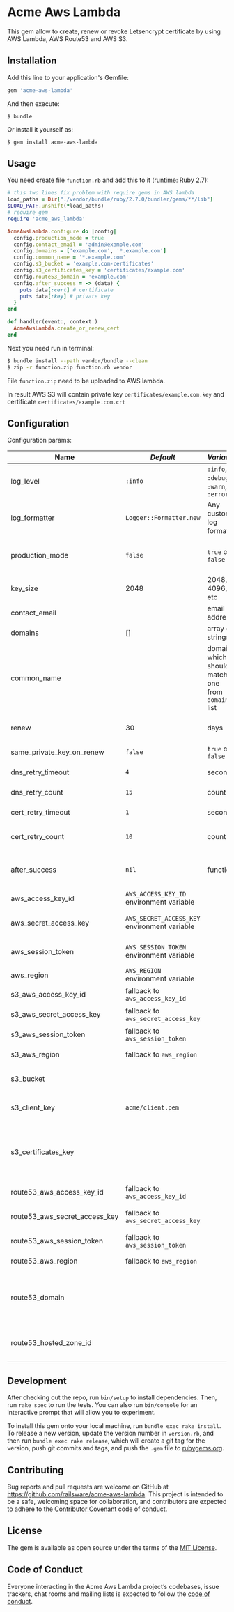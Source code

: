# Acme Aws Lambda

This gem allow to create, renew or revoke Letsencrypt certificate by using AWS Lambda, AWS Route53 and AWS S3.

## Installation

Add this line to your application's Gemfile:

```ruby
gem 'acme-aws-lambda'
```

And then execute:

    $ bundle

Or install it yourself as:

    $ gem install acme-aws-lambda

## Usage

You need create file `function.rb` and add this to it (runtime: Ruby 2.7):

```ruby
# this two lines fix problem with require gems in AWS lambda
load_paths = Dir["./vendor/bundle/ruby/2.7.0/bundler/gems/**/lib"]
$LOAD_PATH.unshift(*load_paths)
# require gem
require 'acme_aws_lambda'

AcmeAwsLambda.configure do |config|
  config.production_mode = true
  config.contact_email = 'admin@example.com'
  config.domains = ['example.com', '*.example.com']
  config.common_name = '*.example.com'
  config.s3_bucket = 'example.com-certificates'
  config.s3_certificates_key = 'certificates/example.com'
  config.route53_domain = 'example.com'
  config.after_success = -> (data) {
    puts data[:cert] # certificate
    puts data[:key] # private key
  }
end

def handler(event:, context:)
  AcmeAwsLambda.create_or_renew_cert
end
```

Next you need run in terminal:

```bash
$ bundle install --path vendor/bundle --clean
$ zip -r function.zip function.rb vendor
```

File `function.zip` need to be uploaded to AWS lambda.

In result AWS S3 will contain private key `certificates/example.com.key` and certificate `certificates/example.com.crt`

## Configuration

Configuration params:

| **Name**                      | _Default_                                    | _Variants_                                         | **Description**                                                                                                                                                                    |
|-------------------------------|----------------------------------------------|----------------------------------------------------|------------------------------------------------------------------------------------------------------------------------------------------------------------------------------------|
| log_level                     | `:info`                                      | `:info`, `:debug`, `:warn`, `:error`               | Log lever for app                                                                                                                                                                  |
| log_formatter                 | `Logger::Formatter.new`                      | Any custom log formater                            | Log formater                                                                                                                                                                       |
| production_mode               | `false`                                      | `true` or `false`                                  | For testing purpose better to use staging acme server and only after success activate production                                                                                   |
| key_size                      | 2048                                         | 2048, 4096, etc                                    | Size for generated RSA private key                                                                                                                                                 |
| contact_email                 |                                              | email address                                      | Email address for letsencrypt account                                                                                                                                              |
| domains                       | []                                           | array of strings                                   | List of a domains for certificate                                                                                                                                                  |
| common_name                   |                                              | domain, which should match one from `domains` list | Common name for certificate                                                                                                                                                        |
| renew                         | 30                                           | days                                               | Max days for certificate expiration, when app start renew process                                                                                                                  |
| same_private_key_on_renew     | `false`                                      | `true` or `false`                                  | Use same private key for certificate renew                                                                                                                                         |
| dns_retry_timeout             | `4`                                          | seconds                                            | Timeout between check dns changes                                                                                                                                                  |
| dns_retry_count               | `15`                                         | count                                              | Max amount of DNS records check, before fail                                                                                                                                       |
| cert_retry_timeout            | `1`                                          | seconds                                            | Timeout between check certificates is ready                                                                                                                                        |
| cert_retry_count              | `10`                                         | count                                              | Max amount of certification ready check, before fail                                                                                                                               |
| after_success                 | `nil`                                        | function                                           | Hook, which will be executed, if function generated new or renew certificate                                                                                                       |
| aws_access_key_id             | `AWS_ACCESS_KEY_ID` environment variable     |                                                    | AWS access key for AWS S3 and Route53 access                                                                                                                                       |
| aws_secret_access_key         | `AWS_SECRET_ACCESS_KEY` environment variable |                                                    | AWS secret access key for AWS S3 and Route53 access                                                                                                                                |
| aws_session_token             | `AWS_SESSION_TOKEN` environment variable     |                                                    | AWS session token for AWS S3 and Route53 access (not required)                                                                                                                     |
| aws_region                    | `AWS_REGION` environment variable            |                                                    | AWS Region                                                                                                                                                                         |
| s3_aws_access_key_id          | fallback to `aws_access_key_id`              |                                                    | Change AWS access key for AWS S3                                                                                                                                                   |
| s3_aws_secret_access_key      | fallback to `aws_secret_access_key`          |                                                    | Change AWS secret access key for AWS S3                                                                                                                                            |
| s3_aws_session_token          | fallback to `aws_session_token`              |                                                    | Change AWS session token for AWS S3                                                                                                                                                |
| s3_aws_region                 | fallback to `aws_region`                     |                                                    | Change AWS region for AWS S3                                                                                                                                                       |
| s3_bucket                     |                                              |                                                    | AWS S3 bucket name to store acme client key and certificate                                                                                                                        |
| s3_client_key                 | `acme/client.pem`                            |                                                    | Path on AWS S3 where to store and get Acme client key                                                                                                                              |
| s3_certificates_key           |                                              |                                                    | Path on AWS S3 where to store and get private key and certificate. Private key will get path `<s3_certificates_key>.key` and certificate will get path `<s3_certificates_key>.crt` |
| route53_aws_access_key_id     | fallback to `aws_access_key_id`              |                                                    | Change AWS access key for AWS Route53                                                                                                                                              |
| route53_aws_secret_access_key | fallback to `aws_secret_access_key`          |                                                    | Change AWS secret access key for AWS Route53                                                                                                                                       |
| route53_aws_session_token     | fallback to `aws_session_token`              |                                                    | Change AWS session token for AWS Route53                                                                                                                                           |
| route53_aws_region            | fallback to `aws_region`                     |                                                    | Change AWS region for AWS Route53                                                                                                                                                  |
| route53_domain                |                                              |                                                    | Name for domain in AWS Route53, where will added records for Acme verification process. Ignored, if set `route53_hosted_zone_id`                                                   |
| route53_hosted_zone_id        |                                              |                                                    | Hosted Zone ID inside AWS Route53, where will added records for Acme verification process                                                                                          |

## Development

After checking out the repo, run `bin/setup` to install dependencies. Then, run `rake spec` to run the tests. You can also run `bin/console` for an interactive prompt that will allow you to experiment.

To install this gem onto your local machine, run `bundle exec rake install`. To release a new version, update the version number in `version.rb`, and then run `bundle exec rake release`, which will create a git tag for the version, push git commits and tags, and push the `.gem` file to [rubygems.org](https://rubygems.org).

## Contributing

Bug reports and pull requests are welcome on GitHub at https://github.com/railsware/acme-aws-lambda. This project is intended to be a safe, welcoming space for collaboration, and contributors are expected to adhere to the [Contributor Covenant](http://contributor-covenant.org) code of conduct.

## License

The gem is available as open source under the terms of the [MIT License](https://opensource.org/licenses/MIT).

## Code of Conduct

Everyone interacting in the Acme Aws Lambda project’s codebases, issue trackers, chat rooms and mailing lists is expected to follow the [code of conduct](https://github.com/railsware/acme-aws-lambda/blob/master/CODE_OF_CONDUCT.md).
